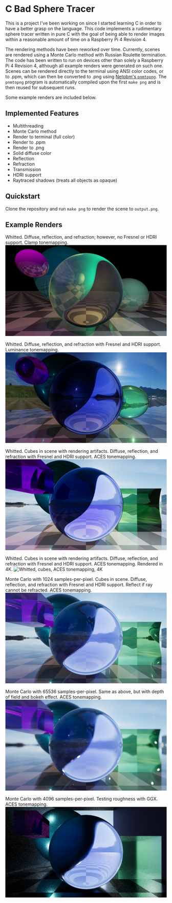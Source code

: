 # C Bad Sphere Tracer

This is a project I've been working on since I started learning C in order to have a better grasp on the language.  This code implements a rudimentary sphere tracer written in pure C with the goal of being able to render images within a reasonable amount of time on a Raspberry Pi 4 Revision 4.

The rendering methods have been reworked over time.  Currently, scenes are rendered using a Monte Carlo method with Russian Roulette termination.  The code has been written to run on devices other than solely a Raspberry Pi 4 Revision 4, although all example renders were generated on such one.  Scenes can be rendered directly to the terminal using ANSI color codes, or to .ppm, which can then be converted to .png using [Netpbm's `pnmtopng`](https://netpbm.sourceforge.net/).  The `pnmtopng` program is automatically compiled upon the first `make png` and is then reused for subsequent runs.

Some example renders are included below.

## Implemented Features
- Multithreading
- Monte Carlo method
- Render to terminal (full color)
- Render to .ppm
- Render to .png
- Solid diffuse color
- Reflection
- Refraction
- Transmission
- HDRI support
- Raytraced shadows (treats all objects as opaque)

## Quickstart

Clone the repository and run `make png` to render the scene to `output.png`.

## Example Renders
Whitted.  Diffuse, reflection, and refraction; however, no Fresnel or HDRI support.  Clamp tonemapping.
![Whitted, no fresnel or HDRI, clamp tonemapping](example_outputs/output_whitted_hd.png)

Whitted.  Diffuse, reflection, and refraction with Fresnel and HDRI support.  Luminance tonemapping.
![Whitted, luminance tonemapping](example_outputs/output_whitted_hdri.png)

Whitted.  Cubes in scene with rendering artifacts.  Diffuse, reflection, and refraction with Fresnel and HDRI support.  ACES tonemapping.
![Whitted, cubes, ACES tonemapping](example_outputs/output_whitted_aces.png)

Whitted.  Cubes in scene with rendering artifacts.  Diffuse, reflection, and refraction with Fresnel and HDRI support.  ACES tonemapping.  Rendered in 4K.
![Whitted, cubes, ACES tonemapping, 4K](example_outputs/output_whitted_4k.png)

Monte Carlo with 1024 samples-per-pixel.  Cubes in scene.  Diffuse, reflection, and refraction with Fresnel and HDRI support.  Reflect if ray cannot be refracted.  ACES tonemapping.
![Monte Carlo 1024spp, cubes, ACES tonemapping](example_outputs/output_mc_1024spp.png)

Monte Carlo with 65536 samples-per-pixel.  Same as above, but with depth of field and bokeh effect.  ACES tonemapping.
![Monte Carlo 65536spp, cubes, ACES tonemapping](example_outputs/output_mc_dof.png)

Monte Carlo with 4096 samples-per-pixel.  Testing roughness with GGX.  ACES tonemapping.
![Monte Carlo 4096spp, GGX test, ACES tonemapping](example_outputs/output_mc_ggxtest.png)